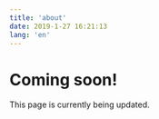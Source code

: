 ```yaml
---
title: 'about'
date: 2019-1-27 16:21:13
lang: 'en'
---
```


# Coming soon!

This page is currently being updated.

<!-- <div align="center">

_Thank you for reading my resume. If you want to contact me, Please send me an email._

</div> -->
